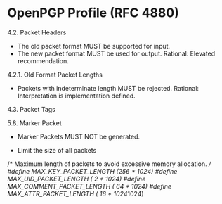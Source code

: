 OpenPGP Profile (RFC 4880)
==========================

4.2. Packet Headers

* The old packet format MUST be supported for input.
* The new packet format MUST be used for output.
  Rational: Elevated recommendation.

4.2.1. Old Format Packet Lengths

* Packets with indeterminate length MUST be rejected.
  Rational: Interpretation is implementation defined.

4.3. Packet Tags

5.8. Marker Packet

* Marker Packets MUST NOT be generated.


* Limit the size of all packets

/* Maximum length of packets to avoid excessive memory allocation.  */
#define MAX_KEY_PACKET_LENGTH     (256 * 1024)
#define MAX_UID_PACKET_LENGTH     (  2 * 1024)
#define MAX_COMMENT_PACKET_LENGTH ( 64 * 1024)
#define MAX_ATTR_PACKET_LENGTH    ( 16 * 1024*1024)
